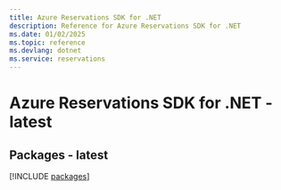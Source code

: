 ```yaml
---
title: Azure Reservations SDK for .NET
description: Reference for Azure Reservations SDK for .NET
ms.date: 01/02/2025
ms.topic: reference
ms.devlang: dotnet
ms.service: reservations
---
```

# Azure Reservations SDK for .NET - latest
## Packages - latest
[!INCLUDE [packages](reservations-index.md)]